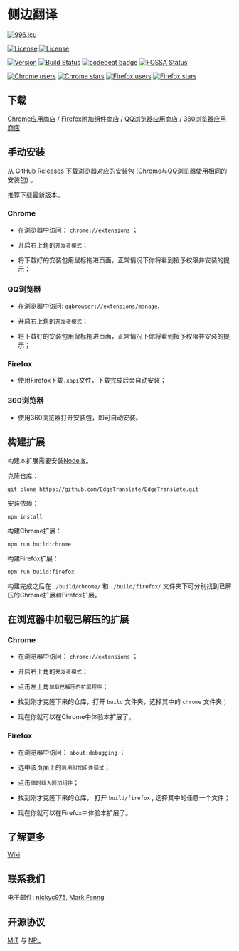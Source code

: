 # 侧边翻译

[![996.icu](https://img.shields.io/badge/link-996.icu-red.svg)](https://996.icu)

[![License](https://img.shields.io/badge/License-MIT-blue.svg)](https://github.com/EdgeTranslate/EdgeTranslate/blob/master/LICENSE.MIT)
[![License](https://img.shields.io/badge/License-NPL%20(The%20996%20Prohibited%20License)-blue.svg)](https://github.com/EdgeTranslate/EdgeTranslate/blob/master/LICENSE.NPL)

[![Version](https://img.shields.io/github/release/EdgeTranslate/EdgeTranslate.svg?label=version)](https://github.com/EdgeTranslate/EdgeTranslate/releases)
[![Build Status](https://travis-ci.org/EdgeTranslate/EdgeTranslate.svg?branch=master)](https://travis-ci.org/EdgeTranslate/EdgeTranslate)
[![codebeat badge](https://codebeat.co/badges/901b9567-d213-48cc-a4f3-200339c59705)](https://codebeat.co/projects/github-com-edgetranslate-edgetranslate-master)
[![FOSSA Status](https://app.fossa.io/api/projects/git%2Bgithub.com%2FEdgeTranslate%2FEdgeTranslate.svg?type=shield)](https://app.fossa.io/projects/git%2Bgithub.com%2FEdgeTranslate%2FEdgeTranslate?ref=badge_shield)

[![Chrome users](https://img.shields.io/chrome-web-store/users/bocbaocobfecmglnmeaeppambideimao.svg?label=Chrome%20users)](https://chrome.google.com/webstore/detail/bocbaocobfecmglnmeaeppambideimao)
[![Chrome stars](https://img.shields.io/chrome-web-store/stars/bocbaocobfecmglnmeaeppambideimao.svg?label=Chrome%20stars)](https://chrome.google.com/webstore/detail/bocbaocobfecmglnmeaeppambideimao)
[![Firefox users](https://img.shields.io/amo/users/edge_translate.svg?label=Firefox%20users)](https://addons.mozilla.org/firefox/addon/edge_translate/)
[![Firefox stars](https://img.shields.io/amo/stars/edge_translate.svg?label=Firefox%20stars)](https://addons.mozilla.org/firefox/addon/edge_translate/)

## 下载

[Chrome应用商店](https://chrome.google.com/webstore/detail/bocbaocobfecmglnmeaeppambideimao)
/ [Firefox附加组件商店](https://addons.mozilla.org/firefox/addon/edge_translate/)
/ [QQ浏览器应用商店](https://appcenter.browser.qq.com/search/detail?key=edgetranslate&id=bocbaocobfecmglnmeaeppambideimao%20&title=edgetranslate)
/ [360浏览器应用商店](https://ext.se.360.cn/webstore/detail/aajldohlagodeegngemjjgmabejbejli)

## 手动安装

从 [GitHub Releases](https://github.com/EdgeTranslate/EdgeTranslate/releases) 下载浏览器对应的安装包 (Chrome与QQ浏览器使用相同的安装包) 。

推荐下载最新版本。

### Chrome

* 在浏览器中访问： `chrome://extensions` ；

* 开启右上角的`开发者模式`；

* 将下载好的安装包用鼠标拖进页面，正常情况下你将看到授予权限并安装的提示；

### QQ浏览器

* 在浏览器中访问: `qqbrowser://extensions/manage`.

* 开启右上角的`开发者模式`；

* 将下载好的安装包用鼠标拖进页面，正常情况下你将看到授予权限并安装的提示；

### Firefox

* 使用Firefox下载`.xapi`文件，下载完成后会自动安装；

### 360浏览器

* 使用360浏览器打开安装包，即可自动安装。

## 构建扩展

构建本扩展需要安装[Node.js](https://nodejs.org/)。

克隆仓库：

```shell
git clone https://github.com/EdgeTranslate/EdgeTranslate.git
```

安装依赖：

```shell
npm install
```

构建Chrome扩展：

```shell
npm run build:chrome
```

构建Firefox扩展：

```shell
npm run build:firefox
```

构建完成之后在 `./build/chrome/` 和 `./build/firefox/` 文件夹下可分别找到已解压的Chrome扩展和Firefox扩展。

## 在浏览器中加载已解压的扩展

### Chrome

* 在浏览器中访问： `chrome://extensions` ；

* 开启右上角的`开发者模式`；

* 点击左上角`加载已解压的扩展程序`；

* 找到刚才克隆下来的仓库，打开 `build` 文件夹，选择其中的 `chrome` 文件夹；

* 现在你就可以在Chrome中体验本扩展了。

### Firefox

* 在浏览器中访问： `about:debugging` ；

* 选中该页面上的`启用附加组件调试`；

* 点击`临时载入附加组件`；

* 找到刚才克隆下来的仓库， 打开 `build/firefox` , 选择其中的任意一个文件；

* 现在你就可以在Firefox中体验本扩展了。

## 了解更多

[Wiki](./wiki/zh_CN/插件介绍.md)

## 联系我们

电子邮件: [nickyc975](mailto:chenjinlong2016@outlook.com), [Mark Fenng](mailto:f18846188605@gmail.com)

## 开源协议

[MIT](../LICENSE.MIT) 与 [NPL](../LICENSE.NPL)